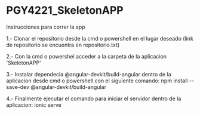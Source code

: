 # PGY4221_SkeletonAPP
Instrucciones para correr la app

1.- Clonar el repositorio desde la cmd o powershell en el lugar deseado (link de repositorio se encuentra en repositorio.txt)

2.- Con la cmd o powershel acceder a la carpeta de la aplicacion 'SkeletonAPP'

3.- Instalar dependecia @angular-devkit/build-angular dentro de la aplicacion desde cmd o powershell con el siguiente comando: 
        npm install --save-dev @angular-devkit/build-angular

4.- Finalmente ejecutar el comando para iniciar el servidor dentro de la aplicacion:
        ionic serve